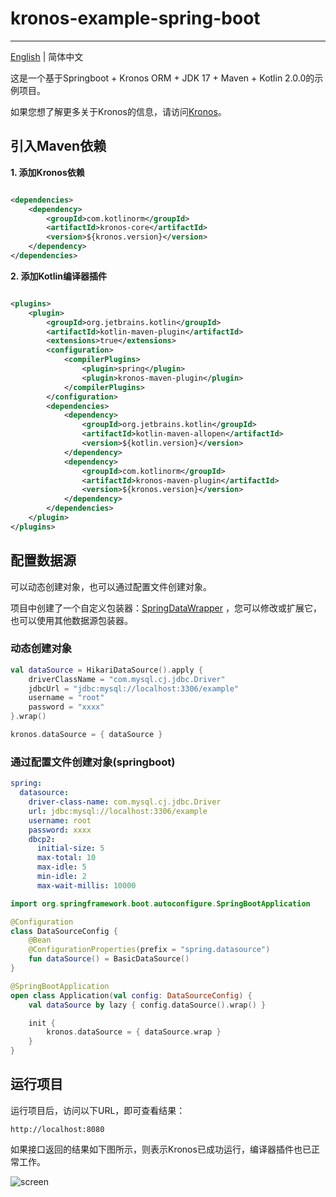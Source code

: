 # kronos-example-spring-boot

-------------------------

[English](https://github.com/Kronos-orm/kronos-example-spring-boot/blob/main/README.md) | 简体中文

这是一个基于Springboot + Kronos ORM + JDK 17 + Maven + Kotlin 2.0.0的示例项目。

如果您想了解更多关于Kronos的信息，请访问[Kronos](https://www.kotlinorm.com/)。

## 引入Maven依赖

**1. 添加Kronos依赖**

```xml

<dependencies>
    <dependency>
        <groupId>com.kotlinorm</groupId>
        <artifactId>kronos-core</artifactId>
        <version>${kronos.version}</version>
    </dependency>
</dependencies>
```

**2. 添加Kotlin编译器插件**

```xml

<plugins>
    <plugin>
        <groupId>org.jetbrains.kotlin</groupId>
        <artifactId>kotlin-maven-plugin</artifactId>
        <extensions>true</extensions>
        <configuration>
            <compilerPlugins>
                <plugin>spring</plugin>
                <plugin>kronos-maven-plugin</plugin>
            </compilerPlugins>
        </configuration>
        <dependencies>
            <dependency>
                <groupId>org.jetbrains.kotlin</groupId>
                <artifactId>kotlin-maven-allopen</artifactId>
                <version>${kotlin.version}</version>
            </dependency>
            <dependency>
                <groupId>com.kotlinorm</groupId>
                <artifactId>kronos-maven-plugin</artifactId>
                <version>${kronos.version}</version>
            </dependency>
        </dependencies>
    </plugin>
</plugins>
```

## 配置数据源

可以动态创建对象，也可以通过配置文件创建对象。


项目中创建了一个自定义包装器：[SpringDataWrapper](https://github.com/Kronos-orm/kronos-example-spring-boot/blob/main/src/main/kotlin/com/kotlinorm/kronosSpringDemo/common/SpringDataWrapper.kt)
，您可以修改或扩展它，也可以使用其他数据源包装器。

### 动态创建对象

```kotlin
val dataSource = HikariDataSource().apply {
    driverClassName = "com.mysql.cj.jdbc.Driver"
    jdbcUrl = "jdbc:mysql://localhost:3306/example"
    username = "root"
    password = "xxxx"
}.wrap()

kronos.dataSource = { dataSource }
```

### 通过配置文件创建对象(springboot)

```yaml
spring:
  datasource:
    driver-class-name: com.mysql.cj.jdbc.Driver
    url: jdbc:mysql://localhost:3306/example
    username: root
    password: xxxx
    dbcp2:
      initial-size: 5
      max-total: 10
      max-idle: 5
      min-idle: 2
      max-wait-millis: 10000
```

```kotlin
import org.springframework.boot.autoconfigure.SpringBootApplication

@Configuration
class DataSourceConfig {
    @Bean
    @ConfigurationProperties(prefix = "spring.datasource")
    fun dataSource() = BasicDataSource()
}

@SpringBootApplication
open class Application(val config: DataSourceConfig) {
    val dataSource by lazy { config.dataSource().wrap() }

    init {
        kronos.dataSource = { dataSource.wrap }
    }
}
```

## 运行项目

运行项目后，访问以下URL，即可查看结果：

```
http://localhost:8080
```

如果接口返回的结果如下图所示，则表示Kronos已成功运行，编译器插件也已正常工作。

![screen](https://github.com/Kronos-orm/kronos-spring-demo/blob/main/screenshot/img.png?raw=true)
